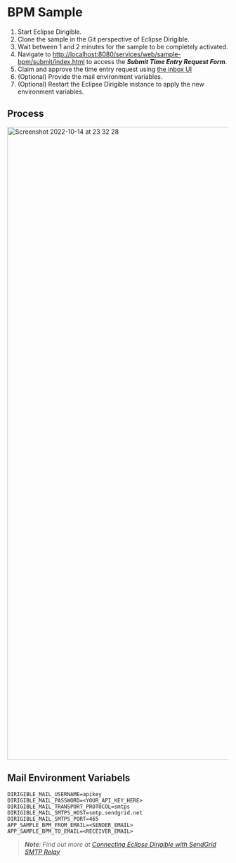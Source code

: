 # BPM Sample

1. Start Eclipse Dirigible.
1. Clone the sample in the Git perspective of Eclipse Dirigible.
1. Wait between 1 and 2 minutes for the sample to be completely activated.
1. Navigate to [http://localhost:8080/services/web/sample-bpm/submit/index.html](http://localhost:8080/services/web/sample-bpm/submit/index.html) to access the _**Submit Time Entry Request Form**_.
1. Claim and approve the time entry request using [the inbox UI](http://localhost:8080/services/web/inbox/)
1. (Optional) Provide the mail environment variables.
1. (Optional) Restart the Eclipse Dirigible instance to apply the new environment variables.

## Process

<img width="1438" alt="Screenshot 2022-10-14 at 23 32 28" src="https://user-images.githubusercontent.com/4092083/195938498-32129208-f218-4365-9ce4-6f4238c44688.png">

## Mail Environment Variabels

```
DIRIGIBLE_MAIL_USERNAME=apikey
DIRIGIBLE_MAIL_PASSWORD=<YOUR_API_KEY_HERE>
DIRIGIBLE_MAIL_TRANSPORT_PROTOCOL=smtps
DIRIGIBLE_MAIL_SMTPS_HOST=smtp.sendgrid.net
DIRIGIBLE_MAIL_SMTPS_PORT=465
APP_SAMPLE_BPM_FROM_EMAIL=<SENDER_EMAIL>
APP_SAMPLE_BPM_TO_EMAIL=<RECEIVER_EMAIL>
```

> _**Note**: Find out more at [Connecting Eclipse Dirigible with SendGrid SMTP Relay
](https://www.dirigible.io/blogs/2022/09/12/sendgrid-smtp-relay-setup/)_
